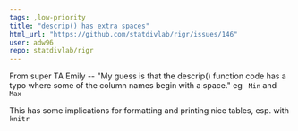 ```yaml
---
tags: ,low-priority
title: "descrip() has extra spaces"
html_url: "https://github.com/statdivlab/rigr/issues/146"
user: adw96
repo: statdivlab/rigr
---
```


From super TA Emily -- "My guess is that the descrip() function code has a typo where some of the column names begin with a space." eg  ` Min​` and ` Max​`

This has some implications for formatting and printing nice tables, esp. with `knitr`